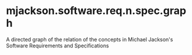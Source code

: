 # mjackson.software.req.n.spec.graph
A directed graph of the relation of the concepts in Michael Jackson's Software Requirements and Specifications 
